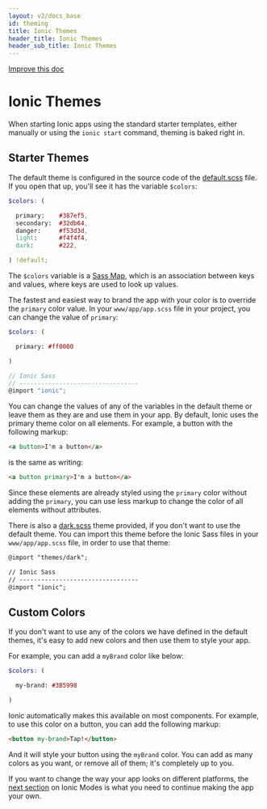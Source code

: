 ```yaml
---
layout: v2/docs_base
id: theming
title: Ionic Themes
header_title: Ionic Themes
header_sub_title: Ionic Themes
---
```

<div class="improve-docs">
  <a href='https://github.com/driftyco/ionic-site/edit/master/docs/v2/theming/ionic-themes/index.md'>
    Improve this doc
  </a>
</div>

<h1 class="title">Ionic Themes</h1>

When starting Ionic apps using the standard starter templates, either manually or using the `ionic start` command, theming is baked right in.

## Starter Themes

The default theme is configured in the source code of the [default.scss](https://github.com/driftyco/ionic2/blob/master/ionic/themes/default.scss) file. If you open that up, you'll see it has the variable `$colors`:

```scss
$colors: (

  primary:    #387ef5,
  secondary:  #32db64,
  danger:     #f53d3d,
  light:      #f4f4f4,
  dark:       #222,

) !default;
```

The `$colors` variable is a [Sass Map](http://sass-lang.com/documentation/file.SASS_REFERENCE.html#maps), which is an association between keys and values, where keys are used to look up values.

The fastest and easiest way to brand the app with your color is to override the `primary` color value. In your `www/app/app.scss` file in your project, you can change the value of `primary`:

```scss
$colors: (

  primary: #ff0000

)

// Ionic Sass
// ---------------------------------
@import "ionic";
```

You can change the values of any of the variables in the default theme or leave them as they are and use them in your app. By default, Ionic uses the primary theme color on all elements. For example, a button with the following markup:

```html
<a button>I'm a button</a>
```

is the same as writing:

```html
<a button primary>I'm a button</a>
```

Since these elements are already styled using the `primary` color without adding the `primary`, you can use less markup to change the color of all elements without attributes.

There is also a [dark.scss](https://github.com/driftyco/ionic2/blob/master/ionic/themes/dark.scss) theme provided, if you don't want to use the default theme. You can import this theme before the Ionic Sass files in your `www/app/app.scss` file, in order to use that theme:

```html
@import "themes/dark";

// Ionic Sass
// ---------------------------------
@import "ionic";
```

## Custom Colors

If you don't want to use any of the colors we have defined in the default themes, it's easy to add new colors and then use them to style your app.

For example, you can add a `myBrand` color like below:

```scss
$colors: (

  my-brand: #3B5998

)
```

Ionic automatically makes this available on most components. For example, to use this color
on a button, you can add the following markup:

```html
<button my-brand>Tap!</button>
```

And it will style your button using the `myBrand` color. You can add as many colors as you want, or remove all of them; it's completely up to you.

If you want to change the way your app looks on different platforms, the [next section](../ionic-modes/) on Ionic Modes is what you need to continue making the app your own.
